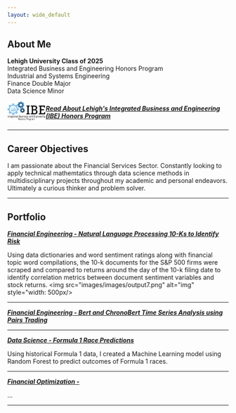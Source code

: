 ```yaml
---
layout: wide_default
---
```

## About Me
**Lehigh University Class of 2025**
<br>
Integrated Business and Engineering Honors Program
<br>
Industrial and Systems Engineering
<br>
Finance Double Major
<br>
Data Science Minor
<br>
<div style="display: flex; align-items: center; margin-bottom: 15px;">
  <a href="https://ibe.lehigh.edu/welcome-lehighs-ibe-honors-program">
    <img src="/images/IBE logo.png" alt="IBE Logo" style="width: 100px; margin-right: 15px;">
  </a>
  <span>
    <a href="https://ibe.lehigh.edu/welcome-lehighs-ibe-honors-program">
      <strong><em>Read About Lehigh's Integrated Business and Engineering (IBE) Honors Program</em></strong>
    </a>
  </span>
</div>

---

## Career Objectives

I am passionate about the Financial Services Sector. Constantly looking to apply technical mathemtatics through data science methods in multidisciplinary projects throughout my academic and personal endeavors. Ultimately a curious thinker and problem solver.

---

## Portfolio

<!-- You can link to other websites, PDFs in this repo, and other pages in this repo -->

_**[Financial Engineering - Natural Language Processing 10-Ks to Identify Risk](report.md)**_

<!-- You can show off your midterm analysis by moving the report components and output into this file. Or... -->
Using data dictionaries and word sentiment ratings along with financial topic word compilations, the 10-k documents for the S&P 500 firms were scraped and compared to returns around the day of the 10-k filing date to identify correlation metrics between document sentiment variables and stock returns.
<img src="images/images/output7.png" alt="img" style="width: 500px/>

---

_**[Financial Engineering - Bert and ChronoBert Time Series Analysis using Pairs Trading](https://donbowen.github.io/teamproject/)**_

<!-- <img src="images/dummy_thumbnail.jpg?raw=true"/> -->

---

_**[Data Science - Formula 1 Race Predictions](main)**_

Using historical Formula 1 data, I created a Machine Learning model using Random Forest to predict outcomes of Formula 1 races.

<!-- <img src="images/dummy_thumbnail.jpg?raw=true"/> -->

---
_**[Financial Optimization - ](main)**_

...

<!-- <img src="images/dummy_thumbnail.jpg?raw=true"/> -->

---

